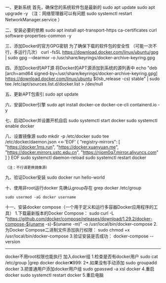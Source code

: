 一、更新系统 首先，确保您的系统软件包是最新的
    sudo apt update
    sudo apt upgrade -y
    （注：网络管理器可以有问题 sudo systemctl restart NetworkManager.service ）

二、安装必要的依赖
    sudo apt install apt-transport-https ca-certificates curl software-properties-common -y

​三、添加Docker的官方GPG密钥 为了确保下载的软件包的安全性 （可能一次不行，多运行几次）
    curl -fsSL https://download.docker.com/linux/ubuntu/gpg | sudo gpg --dearmor -o /usr/share/keyrings/docker-archive-keyring.gpg

四、添加Docker的APT源 将Docker的APT源添加到系统的源列表中
    echo "deb [arch=amd64 signed-by=/usr/share/keyrings/docker-archive-keyring.gpg] https://download.docker.com/linux/ubuntu $(lsb_release -cs) stable" | sudo tee /etc/apt/sources.list.d/docker.list > /dev/null

五、更新APT包索引
    sudo apt update

六、安装Docker引擎
    sudo apt install docker-ce docker-ce-cli containerd.io -y

七、启动Docker并设置开机自启
    sudo systemctl start docker
    sudo systemctl enable docker

八、设置镜像源
    sudo mkdir -p /etc/docker
    sudo tee /etc/docker/daemon.json <<-'EOF'
    {
        "registry-mirrors": [
            "https://docker.1ms.run",
            "https://docker.xuanyuan.me",
            "https://docker.mirrors.ustc.edu.cn",
            "https://rjiom0q7.mirror.aliyuncs.com"
        ]
    }
    EOF
    sudo systemctl daemon-reload
    sudo systemctl restart docker

    （注：不行请更换镜像源）

九、验证Docker安装
    sudo docker run hello-world


十、使用非root运行docker
    先确认group存在
        grep docker /etc/group

    sudo usermod -aG docker username

十一、安装docker compose（一个用于定义和运行多容器Docker应用程序的工具）
    1.下载最新版本的Docker Compose：
        sudo curl -L "https://github.com/docker/compose/releases/download/1.29.2/docker-compose-$(uname -s)-$(uname -m)" -o /usr/local/bin/docker-compose
    2.为Docker Compose二进制文件添加执行权限：
        sudo chmod +x /usr/local/bin/docker-compose
    3.验证安装是否成功：
        docker-compose --version




---
docker不用root权限也能执行 加入docker组
    1.检查是否有docker用户
    sudo cat /etc/group |grep docker
        docker:x:999:
    2*.如果没有手动添加
    sudo groupadd docker
    3.把普通用户添加docker用户组
    sudo gpasswd -a xsl docker
    4.重启docker
    sudo systemctl restart docker
    5.重启电脑
    ​



